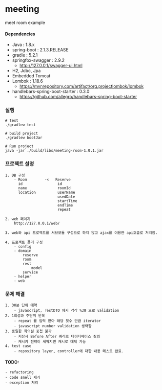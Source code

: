 # meeting

meet room example

#### Dependencies
* Java : 1.8.x
* spring-boot : 2.1.3.RELEASE
* gradle : 5.2.1 
* springfox-swagger : 2.9.2
    - http://127.0.0.1/swagger-ui.html
* H2, Jdbc, Jpa
* Embedded Tomcat
* Lombok : 1.18.6
    - https://mvnrepository.com/artifact/org.projectlombok/lombok
* handlebars-spring-boot-starter : 0.3.0
    - https://github.com/allegro/handlebars-spring-boot-starter

### 실행
~~~
# test
./gradlew test

# build project
./gradlew bootJar

# Run project
java -jar ./build/libs/meeting-room-1.0.1.jar
~~~

### 프로젝트 설명
~~~
1. DB 구성
    - Room        -<   Reserve
      id                id
      name              roomId
      location          userName
                        usedDate
                        startTime
                        endTime
                        repeat
                        
2. web 페이지
    http://127.0.0.1/web/

3. web와 api 프로젝트를 서브모듈 구성으로 하지 않고 ajax를 이용한 api호출로 처리함.

4. 프로젝트 폴더 구성
    - config
    - domain
        reserve
        room
        rest
            model
        service
    - helper
    - web
~~~

### 문제 해결
~~~
1. 30분 단위 얘약
    - javascript, restDTO 에서 각각 %30 으로 validation
2. 1회성과 주단위 반복
    - repeat 를 입력 받아 해당 횟수 만큼 iterator
    - javascript number validation 생략함
3. 동일한 회의실 중첩 불가
    - 저장시 Before After 쿼리로 데이터베이스 질의
    - 캐시키 전략이 세워지면 캐시로 대체 가능
4. test case
    - repository layer, controller에 대한 내용 테스트 완료.
~~~

#### TODO:
~~~
- refactoring
- code smell 제거
- exception 처리
~~~